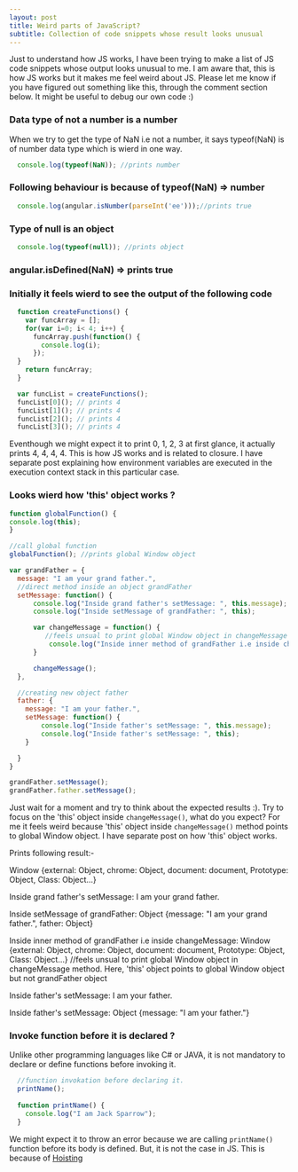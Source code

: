 ```yaml
---
layout: post
title: Weird parts of JavaScript?
subtitle: Collection of code snippets whose result looks unusual
---
```


Just to understand how JS works, I have been trying to make a list of JS code snippets whose output looks unusual to me. 
I am aware that, this is how JS works but it makes me feel weird about JS. Please let me know if you have figured out something like this, through the comment section below. It might be useful to debug our own code :)

### Data type of not a number is a number
When we try to get the type of NaN i.e not a number, it says typeof(NaN) is of number data type which is wierd in one way.

```javascript
  console.log(typeof(NaN)); //prints number
```

### Following behaviour is because of typeof(NaN) => number

```javascript
  console.log(angular.isNumber(parseInt('ee')));//prints true
```

### Type of null is an object

```javascript
  console.log(typeof(null)); //prints object
```

### angular.isDefined(NaN) => prints true

### Initially it feels wierd to see the output of the following code

```javascript
  function createFunctions() {
    var funcArray = [];
    for(var i=0; i< 4; i++) {
      funcArray.push(function() {
        console.log(i);
      });
  }
    return funcArray;
  }

  var funcList = createFunctions();
  funcList[0](); // prints 4
  funcList[1](); // prints 4
  funcList[2](); // prints 4
  funcList[3](); // prints 4
```
Eventhough we might expect it to print 0, 1, 2, 3 at first glance, it actually prints 4, 4, 4, 4. This is how JS works and is related to closure. I have separate post explaining how environment variables are executed in the execution context stack in this particular case.

### Looks wierd how 'this' object works ?

```javascript
function globalFunction() {
console.log(this);
}

//call global function
globalFunction(); //prints global Window object

var grandFather = {
  message: "I am your grand father.",
  //direct method inside an object grandFather 
  setMessage: function() {
      console.log("Inside grand father's setMessage: ", this.message);
      console.log("Inside setMessage of grandFather: ", this);

      var changeMessage = function() {
         //feels unsual to print global Window object in changeMessage method. Here, this object points to global Window object not      //grandFather object
          console.log("Inside inner method of grandFather i.e inside changeMessage: ", this);
      }

      changeMessage();
  },

  //creating new object father
  father: {
    message: "I am your father.",
    setMessage: function() {
        console.log("Inside father's setMessage: ", this.message);
        console.log("Inside father's setMessage: ", this);
    }

  }
}

grandFather.setMessage();
grandFather.father.setMessage();
```
Just wait for a moment and try to think about the expected results :). Try to focus on the 'this' object inside `changeMessage()`, what do you expect? For me it feels weird because 'this' object inside `changeMessage()` method points to global Window object. I have separate post on how 'this' object works.

Prints following result:-

Window {external: Object, chrome: Object, document: document, Prototype: Object, Class: Object…}

Inside grand father's setMessage:  I am your grand father.

Inside setMessage of grandFather:  Object {message: "I am your grand father.", father: Object}

Inside inner method of grandFather i.e inside changeMessage:  Window {external: Object, chrome: Object, document: document, Prototype: Object, Class: Object…} //feels unsual to print global Window object in changeMessage method. Here, 'this' object points to global Window object but not grandFather object

Inside father's setMessage:  I am your father.

Inside father's setMessage:  Object {message: "I am your father."}

### Invoke function before it is declared ?
Unlike other programming languages like C# or JAVA, it is not mandatory to declare or define functions before invoking it.

```javascript
  //function invokation before declaring it.
  printName(); 
  
  function printName() { 
    console.log("I am Jack Sparrow");
  }
```

We might expect it to throw an error because we are calling `printName()` function before its body is defined. But, it is not the case in JS. This is because of [Hoisting](/2016-12-08-js-execution-behaviour)

